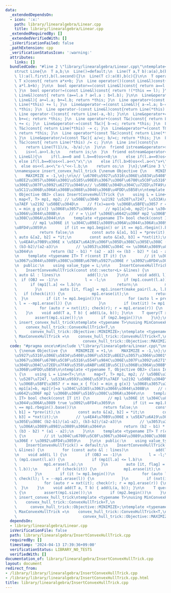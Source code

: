 ```yaml
---
data:
  _extendedDependsOn:
  - icon: ':x:'
    path: library/linearalgebra/Linear.cpp
    title: library/linearalgebra/Linear.cpp
  _extendedRequiredBy: []
  _extendedVerifiedWith: []
  _isVerificationFailed: false
  _pathExtension: cpp
  _verificationStatusIcon: ':warning:'
  attributes:
    links: []
  bundledCode: "#line 2 \"library/linearalgebra/Linear.cpp\"\ntemplate<typename T>\n\
    struct Line{\n  T a,b;\n  Line()=default;\n  Line(T a,T b):a(a),b(b){}\n  Line(pair<T,T>\
    \ l):a(l.first),b(l.second){}\n  Line(T c):a(0),b(c){}\n\n  T operator()(const\
    \ T x)const{ return a*x+b; }\n  Line operator()(const Line&l)const{ return Line(a*l.a,\
    \ a*l.b+b); }\n\n  bool operator==(const Line&l)const{ return a==l.a and b==l.b;\
    \ }\n  bool operator!=(const Line&l)const{ return !(*this == l); }\n  bool operator<(const\
    \ Line&l)const{ return (a==l.a ? a<l.a : b<l.b); }\n\n  Line&operator+=(const\
    \ Line&l){ a+=l.a; b+=l.b; return *this; }\n  Line operator+(const Line&l)const{return\
    \ Line(*this) += l; }\n  Line&operator-=(const Line&l){ a-=l.a; b-=l.b; return\
    \ *this; }\n  Line operator-(const Line&l)const{return Line(*this) -= l; }\n \
    \ Line operator-()const{ return Line(-a,-b); }\n\n  Line&operator+=(const T&c){\
    \ b+=c; return *this; }\n  Line operator+(const T&c)const{ return Line(*this)\
    \ += c; }\n  Line&operator-=(const T&c){ b-=c; return *this; }\n  Line operator-(const\
    \ T&c)const{ return Line(*this) -= c; }\n  Line&operator*=(const T&c){ a*=c; b*=c;\
    \ return *this; }\n  Line operator*(const T&c)const{ return Line(*this) *= c;\
    \ }\n  Line&operator/=(const T&c){ a/=c; b/=c; return *this; }\n  Line operator/(const\
    \ T&c)const{ return Line(*this) /= c; }\n\n  Line inv()const{\n    assert(a!=0);\n\
    \    return Line(T(1)/a, -b/a);\n  }\n\n  friend istream&operator>>(istream&is,Line&l){\n\
    \    is>>l.a>>l.b;\n    return is;\n  }\n  friend ostream&operator<<(ostream&os,const\
    \ Line&l){\n    if(l.a==0 and l.b==0)os<<0;\n    else if(l.a==0)os<<l.b;\n   \
    \ else if(l.b==0)os<<l.a<<\"x\";\n    else if(l.b>0)os<<l.a<<\"x+\"<<l.b;\n  \
    \  else os<<l.a<<\"x-\"<<-l.b;\n    return os;\n  }\n};\n#line 3 \"library/linearalgebra/InsertConvexHullTrick.cpp\"\
    \nnamespace insert_convex_hull_trick {\nenum Objective {\n    MINIMIZE = +1,\n\
    \    MAXIMIZE = -1,\n};\n\n// \u6700\u5927\u5316\u306E\u5834\u5408\u306F\u53CD\
    \u8EE2\u3057\u3066\u3001\u5185\u90E8\u3067\u306F\u6700\u5C0F\u5316\u554F\u984C\
    \u306E\u307F\u3092\u6271\u3046\n// \u50BE\u304D\u304C\u72ED\u7FA9\u5358\u8ABF\u6E1B\
    \u5C11\u306B\u306A\u308B\u3088\u3046\u306B\u4FDD\u5B58\n\ntemplate <typename T,\
    \ Objective OBJ> class InsertConvexHullTrick {\n    using L = Line<T>;\n\n   \
    \ map<T, T> mp1, mp2; // \u50BE\u304D \u2192 \u5207\u7247, \u533A\u9593\u306E\u53F3\
    \u7AEF \u2192 \u50BE\u304D\n    // f(x)=ax+b \u306B\u5BFE\u3057 r = max_x { f(x)\
    \ = min_g g(x)} \u3068\u3057\u3066\n    // mp1[a]=b, mp2[r]=a \u304C\u5165\u3063\
    \u3066\u3044\u308B\n    // r = \\inf \u306E\u6642\u306F mp2 \u306B\u306F\u5165\
    \u308C\u306A\u3044\n\n    template <typename IT> bool check(const IT it) {\n \
    \       // mp1 \u306E it \u304C\u8981\u3089\u306A\u3044\u306A\u3089 true \u3092\
    \u8FD4\u3059\n        if (it == mp1.begin() or it == mp1.rbegin().base())\n  \
    \          return false;\n        const auto &[a1, b1] = *prev(it);\n        const\
    \ auto &[a2, b2] = *it;\n        const auto &[a3, b3] = *nxt(it);\n        //\
    \ \u4EA4\u70B9\u306E x \u5EA7\u6A19\u306F\u305D\u308C\u305E\u308C (b2-b1)/(a1-a2),\
    \ (b3-b2)/(a2-a3)\n        // \u3053\u308C\u304C <= \u306A\u3089\u8981\u3089\u306A\
    \u3044\n        return (b2 - b1) * (a2 - a3) <= (b3 - b2) * (a1 - a2);\n    }\n\
    \n    template <typename IT> T r(const IT it) {\n        // it \u304C\u6700\u5C0F\
    \u3067\u3044\u3089\u308C\u308B\u6700\u5927\u306E r \u3092\u8FD4\u3059\n    }\n\
    \n  public:\n    using value_type = L;\n\n    InsertConvexHullTrick() = default;\n\
    \    InsertConvexHullTrick(const std::vector<L> &lines) {\n        for (const\
    \ auto &l : lines)\n            add(l);\n    }\n\n    void add(L l) {\n      \
    \  if (OBJ == -1)\n            l = -l;\n        if (mp1.count(l.a)) {\n      \
    \      if (mp1[l.a] <= l.b)\n                return;\n            mp1.erase(l.a);\n\
    \        }\n        auto [it, flag] = mp1.insert(make_pair(l.a, l.b));\n     \
    \   if (check(it)) {\n            mp1.erase(it);\n            return;\n      \
    \  }\n        if (it != mp1.begin())\n            for (auto l = pre(it); check(l);\
    \ l = --mp1.erase(l)) {\n            }\n        if (nxt(it) != mp1.end())\n  \
    \          for (auto r = nxt(it); check(r); r = mp1.erase(r)) {\n            }\n\
    \    }\n    void add(T a, T b) { add(L(a, b)); }\n\n    T query(T x) const {\n\
    \        assert(mp1.size());\n        if (mp2.begin())\n    }\n};\n} // namespace\
    \ insert_convex_hull_trick\ntemplate <typename T>\nusing MinConvexHullTrick =\n\
    \    convex_hull_trick::ConvexHullTrick<T,\n                                 \
    \      convex_hull_trick::Objective::MINIMIZE>;\ntemplate <typename T>\nusing\
    \ MaxConvexHullTrick =\n    convex_hull_trick::ConvexHullTrick<T,\n          \
    \                             convex_hull_trick::Objective::MAXIMIZE>;\n"
  code: "#pragma once\n#include \"library/linearalgebra/Linear.cpp\"\nnamespace insert_convex_hull_trick\
    \ {\nenum Objective {\n    MINIMIZE = +1,\n    MAXIMIZE = -1,\n};\n\n// \u6700\
    \u5927\u5316\u306E\u5834\u5408\u306F\u53CD\u8EE2\u3057\u3066\u3001\u5185\u90E8\
    \u3067\u306F\u6700\u5C0F\u5316\u554F\u984C\u306E\u307F\u3092\u6271\u3046\n// \u50BE\
    \u304D\u304C\u72ED\u7FA9\u5358\u8ABF\u6E1B\u5C11\u306B\u306A\u308B\u3088\u3046\
    \u306B\u4FDD\u5B58\n\ntemplate <typename T, Objective OBJ> class InsertConvexHullTrick\
    \ {\n    using L = Line<T>;\n\n    map<T, T> mp1, mp2; // \u50BE\u304D \u2192\
    \ \u5207\u7247, \u533A\u9593\u306E\u53F3\u7AEF \u2192 \u50BE\u304D\n    // f(x)=ax+b\
    \ \u306B\u5BFE\u3057 r = max_x { f(x) = min_g g(x)} \u3068\u3057\u3066\n    //\
    \ mp1[a]=b, mp2[r]=a \u304C\u5165\u3063\u3066\u3044\u308B\n    // r = \\inf \u306E\
    \u6642\u306F mp2 \u306B\u306F\u5165\u308C\u306A\u3044\n\n    template <typename\
    \ IT> bool check(const IT it) {\n        // mp1 \u306E it \u304C\u8981\u3089\u306A\
    \u3044\u306A\u3089 true \u3092\u8FD4\u3059\n        if (it == mp1.begin() or it\
    \ == mp1.rbegin().base())\n            return false;\n        const auto &[a1,\
    \ b1] = *prev(it);\n        const auto &[a2, b2] = *it;\n        const auto &[a3,\
    \ b3] = *nxt(it);\n        // \u4EA4\u70B9\u306E x \u5EA7\u6A19\u306F\u305D\u308C\
    \u305E\u308C (b2-b1)/(a1-a2), (b3-b2)/(a2-a3)\n        // \u3053\u308C\u304C <=\
    \ \u306A\u3089\u8981\u3089\u306A\u3044\n        return (b2 - b1) * (a2 - a3) <=\
    \ (b3 - b2) * (a1 - a2);\n    }\n\n    template <typename IT> T r(const IT it)\
    \ {\n        // it \u304C\u6700\u5C0F\u3067\u3044\u3089\u308C\u308B\u6700\u5927\
    \u306E r \u3092\u8FD4\u3059\n    }\n\n  public:\n    using value_type = L;\n\n\
    \    InsertConvexHullTrick() = default;\n    InsertConvexHullTrick(const std::vector<L>\
    \ &lines) {\n        for (const auto &l : lines)\n            add(l);\n    }\n\
    \n    void add(L l) {\n        if (OBJ == -1)\n            l = -l;\n        if\
    \ (mp1.count(l.a)) {\n            if (mp1[l.a] <= l.b)\n                return;\n\
    \            mp1.erase(l.a);\n        }\n        auto [it, flag] = mp1.insert(make_pair(l.a,\
    \ l.b));\n        if (check(it)) {\n            mp1.erase(it);\n            return;\n\
    \        }\n        if (it != mp1.begin())\n            for (auto l = pre(it);\
    \ check(l); l = --mp1.erase(l)) {\n            }\n        if (nxt(it) != mp1.end())\n\
    \            for (auto r = nxt(it); check(r); r = mp1.erase(r)) {\n          \
    \  }\n    }\n    void add(T a, T b) { add(L(a, b)); }\n\n    T query(T x) const\
    \ {\n        assert(mp1.size());\n        if (mp2.begin())\n    }\n};\n} // namespace\
    \ insert_convex_hull_trick\ntemplate <typename T>\nusing MinConvexHullTrick =\n\
    \    convex_hull_trick::ConvexHullTrick<T,\n                                 \
    \      convex_hull_trick::Objective::MINIMIZE>;\ntemplate <typename T>\nusing\
    \ MaxConvexHullTrick =\n    convex_hull_trick::ConvexHullTrick<T,\n          \
    \                             convex_hull_trick::Objective::MAXIMIZE>;"
  dependsOn:
  - library/linearalgebra/Linear.cpp
  isVerificationFile: false
  path: library/linearalgebra/InsertConvexHullTrick.cpp
  requiredBy: []
  timestamp: '2024-04-13 17:39:36+09:00'
  verificationStatus: LIBRARY_NO_TESTS
  verifiedWith: []
documentation_of: library/linearalgebra/InsertConvexHullTrick.cpp
layout: document
redirect_from:
- /library/library/linearalgebra/InsertConvexHullTrick.cpp
- /library/library/linearalgebra/InsertConvexHullTrick.cpp.html
title: library/linearalgebra/InsertConvexHullTrick.cpp
---
```

